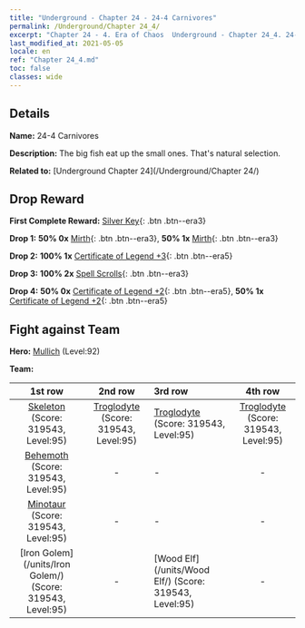 ```yaml
---
title: "Underground - Chapter 24 - 24-4 Carnivores"
permalink: /Underground/Chapter 24_4/
excerpt: "Chapter 24 - 4. Era of Chaos  Underground - Chapter 24_4. 24-4 Carnivores"
last_modified_at: 2021-05-05
locale: en
ref: "Chapter 24_4.md"
toc: false
classes: wide
---
```


## Details

 **Name:** 24-4 Carnivores

 **Description:** The big fish eat up the small ones. That's natural selection.

 **Related to:** [Underground Chapter 24](/Underground/Chapter 24/)

## Drop Reward

 **First Complete Reward:** [Silver Key](/Items/con_693/){: .btn .btn--era3}

 **Drop 1:** **50% 0x** [Mirth](/Items/her_424/){: .btn .btn--era3}, **50% 1x** [Mirth](/Items/her_424/){: .btn .btn--era3}

 **Drop 2:** **100% 1x** [Certificate of Legend +3](/Items/mat_88/){: .btn .btn--era5}

 **Drop 3:** **100% 2x** [Spell Scrolls](/Items/con_694/){: .btn .btn--era3}

 **Drop 4:** **50% 0x** [Certificate of Legend +2](/Items/mat_81/){: .btn .btn--era5}, **50% 1x** [Certificate of Legend +2](/Items/mat_81/){: .btn .btn--era5}


## Fight against Team
 **Hero:** [Mullich](/heroes/Mullich/) (Level:92)

 **Team:**


  | 1st row | 2nd row | 3rd row | 4th row |
  |:----:|:----:|:----|:----:|
  | [Skeleton](/units/Skeleton/) (Score: 319543, Level:95)  | [Troglodyte](/units/Troglodyte/) (Score: 319543, Level:95)  | [Troglodyte](/units/Troglodyte/) (Score: 319543, Level:95)  | [Troglodyte](/units/Troglodyte/) (Score: 319543, Level:95)  |
  | [Behemoth](/units/Behemoth/) (Score: 319543, Level:95)  | - | - | - |
  | [Minotaur](/units/Minotaur/) (Score: 319543, Level:95)  | - | - | - |
  | [Iron Golem](/units/Iron Golem/) (Score: 319543, Level:95)  | - | [Wood Elf](/units/Wood Elf/) (Score: 319543, Level:95)  | - |


